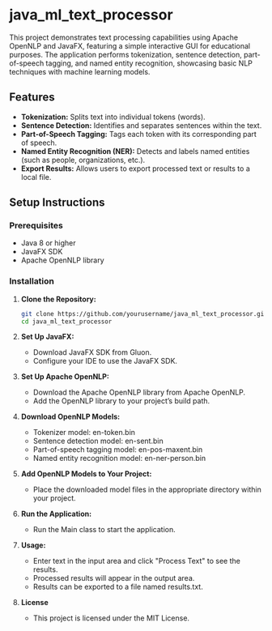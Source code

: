 # java_ml_text_processor

This project demonstrates text processing capabilities using Apache OpenNLP and JavaFX, featuring a simple interactive GUI for educational purposes. The application performs tokenization, sentence detection, part-of-speech tagging, and named entity recognition, showcasing basic NLP techniques with machine learning models.

## Features
- **Tokenization:** Splits text into individual tokens (words).
- **Sentence Detection:** Identifies and separates sentences within the text.
- **Part-of-Speech Tagging:** Tags each token with its corresponding part of speech.
- **Named Entity Recognition (NER):** Detects and labels named entities (such as people, organizations, etc.).
- **Export Results:** Allows users to export processed text or results to a local file.

## Setup Instructions

### Prerequisites
- Java 8 or higher
- JavaFX SDK
- Apache OpenNLP library

### Installation

1. **Clone the Repository:**
   ```bash
   git clone https://github.com/yourusername/java_ml_text_processor.git
   cd java_ml_text_processor
   ```

2. **Set Up JavaFX:**
   - Download JavaFX SDK from Gluon.
   - Configure your IDE to use the JavaFX SDK.

3. **Set Up Apache OpenNLP:**
   - Download the Apache OpenNLP library from Apache OpenNLP.
   - Add the OpenNLP library to your project’s build path.

4. **Download OpenNLP Models:**
   - Tokenizer model: en-token.bin
   - Sentence detection model: en-sent.bin
   - Part-of-speech tagging model: en-pos-maxent.bin
   - Named entity recognition model: en-ner-person.bin

5. **Add OpenNLP Models to Your Project:**
   - Place the downloaded model files in the appropriate directory within your project.

6. **Run the Application:**
   - Run the Main class to start the application.

7. **Usage:**
   - Enter text in the input area and click "Process Text" to see the results.
   - Processed results will appear in the output area.
   - Results can be exported to a file named results.txt.

7. **License**
   - This project is licensed under the MIT License.
